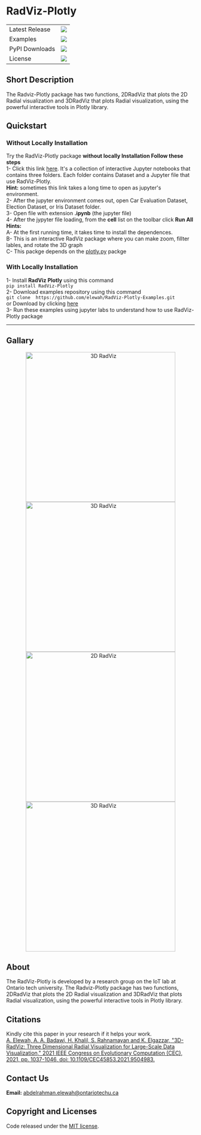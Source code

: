 # RadViz-Plotly

<table>
    <tr>
        <td>Latest Release</td>
        <td>
            <a href="https://pypi.org/project/RadViz-Plotly/"/>
            <img src="https://badge.fury.io/py/RadViz-Plotly.svg"/>
        </td>
    </tr>
    <tr>
        <td>Examples</td>
        <td>
            <a href="https://mybinder.org/v2/gh/elewah/RadViz-Plotly-Examples/master"/>
            <img src="https://img.shields.io/badge/Jupyter--Lab-Examples-orange"/>
        </td>
    </tr>
    <tr>
        <td>PyPI Downloads</td>
        <td>
            <a href="https://pepy.tech/project/RadViz-Plotly"/>
            <img src="https://pepy.tech/badge/RadViz-Plotly"/>
        </td>
    </tr>
    <tr>
        <td>License</td>
        <td>
            <a href="https://opensource.org/licenses/MIT"/>
            <img src="https://img.shields.io/badge/License-MIT-yellow.svg"/>
        </td>
    </tr>
</table>

## Short Description 
The Radviz-Plotly package has two functions, 2DRadViz that plots the 2D Radial visualization and 3DRadViz that plots Radial visualization, using the powerful interactive tools in Plotly library.


## Quickstart 
### Without Locally Installation
Try the RadViz-Plotly package **without locally Installation
Follow these steps**</br>
1- Click this link [here](https://mybinder.org/v2/gh/elewah/RadViz-Plotly-Examples/master). It's a collection of interactive Jupyter notebooks  that contains three folders. Each folder contains Dataset and a Jupyter file that use RadViz-Plotly.</br>
**Hint:**  sometimes this link takes a long time to open as jupyter's environment.</br>
2- After the jupyter environment comes out, open Car Evaluation Dataset, Election Dataset, or Iris Dataset folder.  </br>
3- Open file with extension **.ipynb** (the jupyter file)</br>
4- After the jypyter file loading, from the **cell** list on the toolbar click **Run All** </br>
**Hints:**  </br>
A- At the first running time, it takes time to install the dependences.</br>
B- This is an interactive RadViz package where you can make zoom, fillter lables, and rotate the 3D graph </br>
C- This packge depends on the [plotly.py](https://plot.ly/python) packge</br>
### With Locally Installation
 
1- Install **RadViz Plotly** using this command</br>
```pip install RadViz-Plotly```
</br>
2- Download examples repository using this command </br>
```git clone  https://github.com/elewah/RadViz-Plotly-Examples.git``` </br>
or Download by clicking [here](https://github.com/elewah/RadViz-Plotly-Examples/archive/master.zip) </br>
3- Run these examples using jupyter labs to understand how to use RadViz-Plotly package

---
## Gallary
<p align="center">
  <img src="https://elewah.github.io/images/ReadmePicture/3D-1.gif" width="400" title="3D RadViz">
  <img src="https://elewah.github.io/images/ReadmePicture/3D-2.gif" width="400" title="3D RadViz">
  <img src="https://elewah.github.io/images/ReadmePicture/Slide3.PNG" width="400" title="2D RadViz">
  <img src="https://elewah.github.io/images/ReadmePicture/Slide2.PNG" width="400" title="3D RadViz">
</p>

## About
The RadViz-Plotly is developed by a research group on the IoT lab at Ontario tech university. The Radviz-Plotly package has two functions, 2DRadViz that plots the 2D Radial visualization and 3DRadViz that plots Radial visualization, using the powerful interactive tools in Plotly library.

## Citations
Kindly cite this paper in your research if it helps your work.</br>
[A. Elewah, A. A. Badawi, H. Khalil, S. Rahnamayan and K. Elgazzar, "3D-RadViz: Three Dimensional Radial Visualization for Large-Scale Data Visualization," 2021 IEEE Congress on Evolutionary Computation (CEC), 2021, pp. 1037-1046, doi: 10.1109/CEC45853.2021.9504983.](https://ieeexplore.ieee.org/document/9504983) 

## Contact Us
 **Email:** abdelrahman.elewah@ontariotechu.ca
 
## Copyright and Licenses

Code released under the [MIT license](LICENSE).



